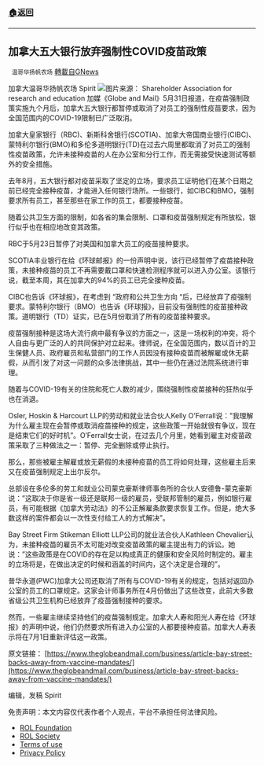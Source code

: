 ###  [:house:返回](README.md)
---


## 加拿大五大银行放弃强制性COVID疫苗政策
` 温哥华扬帆农场` [轉載自GNews](https://gnews.org/zh-hans/2643643/)

加拿大温哥华扬帆农场 Spirit
 ![](https://assets.gnews.org/wp-content/uploads/2022/06/imagen-77-1024x576-1_1654089723.jpg)图片来源： Shareholder Association for research and education 
加媒《Globe and Mail》5月31日报道，在疫苗强制政策实施九个月后，加拿大五大银行都暂停或取消了对员工的强制性疫苗要求，因为全国范围内的COVID-19限制已广泛取消。
 
加拿大皇家银行（RBC)、新斯科舍银行(SCOTIA)、加拿大帝国商业银行(CIBC)、蒙特利尔银行(BMO)和多伦多道明银行(TD)在过去六周里都取消了对员工的强制性疫苗政策，允许未接种疫苗的人在办公室和分行工作，而无需接受快速测试等额外的安全措施。
 
去年8月，五大银行都对疫苗采取了坚定的立场，要求员工证明他们在某个日期之前已经完全接种疫苗，才能进入任何银行场所。一些银行，如CIBC和BMO，强制要求所有员工，甚至那些在家工作的员工，都要接种疫苗。
 
随着公共卫生方面的限制，如各省的集会限制、口罩和疫苗强制规定有所放松，银行似乎也在相应地改变其政策。
 
RBC于5月23日暂停了对美国和加拿大员工的疫苗接种要求。
 
SCOTIA丰业银行在给《环球邮报》的一份声明中说，该行已经暂停了疫苗接种政策，未接种疫苗的员工不再需要戴口罩和快速检测程序就可以进入办公室。该银行说，截至本周，其在加拿大的94%的员工已完全接种疫苗。
 
CIBC也告诉《环球报》，在考虑到 “政府和公共卫生方向 “后，已经放弃了疫强制要求。蒙特利尔银行（BMO）也告诉《环球报》，目前没有强制性的疫苗接种政策。道明银行（TD）证实，已在5月份取消了所有的疫苗接种要求。
 
疫苗强制接种是这场大流行病中最有争议的方面之一，这是一场权利的冲突，将个人自由与更广泛的人的共同保护对立起来。律师说，在全国范围内，数以百计的卫生保健人员、政府雇员和私营部门的工作人员因没有接种疫苗而被解雇或休无薪假，从而引发了对这一问题的众多法律挑战，其中一些仍在通过法院系统进行审理。
 
随着与COVID-19有关的住院和死亡人数的减少，围绕强制性疫苗接种的狂热似乎也在消退。
 
Osler, Hoskin & Harcourt LLP的劳动和就业法合伙人Kelly O’Ferrall说：”我理解为什么雇主现在会暂停或取消疫苗接种的规定，这些政策一开始就很有争议，现在是结束它们的好时机”。O’Ferrall女士说，在过去几个月里，她看到雇主对疫苗政策采取了三种做法之一：暂停、完全删除或停止执行。
 
那么，那些被雇主解雇或放无薪假的未接种疫苗的员工将如何处理，这些雇主后来又在疫苗强制规定上出尔反尔。
 
总部设在多伦多的劳工和就业公司蒙克豪斯律师事务所的合伙人安德鲁-蒙克豪斯说：”这取决于你是省一级还是联邦一级的雇员，受联邦管制的雇员，例如银行雇员，有可能根据《加拿大劳动法》的不公正解雇条款要求恢复工作。但是，绝大多数这样的案件都会以一次性支付给工人的方式解决”。
 
Bay Street Firm Stikeman Elliott LLP公司的就业法合伙人Kathleen Chevalier认为，未接种疫苗的雇员不太可能对改变疫苗政策的雇主提出有力的诉讼。她说：”这些政策是在COVID的存在足以构成真正的健康和安全风险时制定的。雇主的立场将是，在做出决定的时候和涵盖的时间内，这个决定是合理的”。
 
普华永道(PWC)加拿大公司还取消了所有与COVID-19有关的规定，包括对返回办公室的员工的口罩规定。这家会计师事务所在4月份做出了这些改变，此前大多数省级公共卫生机构已经放弃了疫苗强制接种的要求。
 
然而，一些雇主继续坚持他们的疫苗强制规定。加拿大人寿和阳光人寿在给《环球报》的声明中说，他们仍然要求所有进入办公室的人都要接种疫苗。加拿大人寿表示将在7月1日重新评估这一政策。
 
原文链接：
[https://www.theglobeandmail.com/business/article-bay-street-backs-away-from-vaccine-mandates/](https://www.theglobeandmail.com/business/article-bay-street-backs-away-from-vaccine-mandates/)
 
编辑，发稿 Spirit

免责声明：本文内容仅代表作者个人观点，平台不承担任何法律风险。
  
- [ROL Foundation](https://rolfoundation.org/)
- [ROL Society](https://rolsociety.org/)
- [Terms of use](https://gnews.org/terms-of-use-3/)
- [Privacy Policy](https://gnews.org/privacy-policy/)
